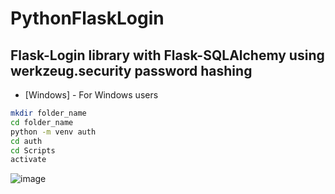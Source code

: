 # PythonFlaskLogin

## Flask-Login library with Flask-SQLAlchemy using werkzeug.security password hashing

- [Windows] - For Windows users

```sh
mkdir folder_name
cd folder_name
python -m venv auth
cd auth
cd Scripts
activate
```


![image](https://user-images.githubusercontent.com/24410504/116811212-b78aea80-ab50-11eb-9c99-f6495e77bc60.png)

